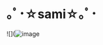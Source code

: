# ｡ﾟ･☆sami☆｡ﾟ･
![](![image](https://github.com/user-attachments/assets/af8c42fa-52f8-4b67-8fac-8c628549d8bd)

